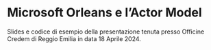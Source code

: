 # Microsoft Orleans e l’Actor Model

Slides e codice di esempio della presentazione tenuta presso Officine Credem di Reggio Emilia in data 18 Aprile 2024.
